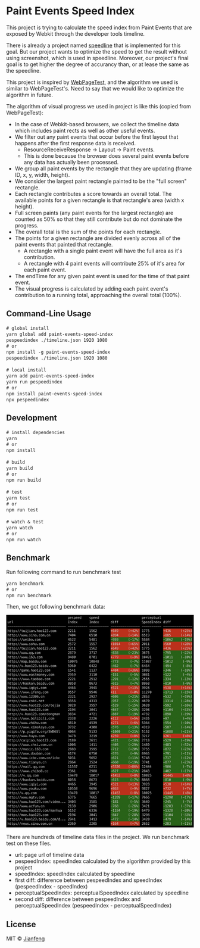 # Paint Events Speed Index

This project is trying to calculate the speed index from Paint Events that are exposed by Webkit through the developer tools timeline.

There is already a project named [speedline](https://github.com/paulirish/speedline) that is implemented for this goal. But our project wants to optimize the speed to get the result without using screenshot, which is used in speedline. Moreover, our project's final goal is to get higher the degree of accurancy than, or at lease the same as the speedline.

This project is inspired by [WebPageTest](https://sites.google.com/a/webpagetest.org/docs/using-webpagetest/metrics/speed-index), and the algorithm we used is similar to WebPageTest's. Need to say that we would like to optimize the algorithm in future.

The algorithm of visual progress we used in project is like this (copied from WebPageTest):

* In the case of Webkit-based browsers, we collect the timeline data which includes paint rects as well as other useful events.
* We filter out any paint events that occur before the first layout that happens after the first response data is received.
  * ResourceReceiveResponse -> Layout -> Paint events.
  * This is done because the browser does several paint events before any data has actually been processed.
* We group all paint events by the rectangle that they are updating (frame ID, x, y, width, height).
* We consider the largest paint rectangle painted to be the "full screen" rectangle.
* Each rectangle contributes a score towards an overall total.  The available points for a given rectangle is that rectangle's area (width x height).
* Full screen paints (any paint events for the largest rectangle) are counted as 50% so that they still contribute but do not dominate the progress.
* The overall total is the sum of the points for each rectangle.
* The points for a given rectangle are divided evenly across all of the paint events that painted that rectangle.
  * A rectangle with a single paint event will have the full area as it's contribution.
  * A rectangle with 4 paint events will contribute 25% of it's area for each paint event.
* The endTime for any given paint event is used for the time of that paint event.
* The visual progress is calculated by adding each paint event's contribution to a running total, approaching the overall total (100%).

## Command-Line Usage
```shell
# global install
yarn global add paint-events-speed-index
pespeedindex ./timeline.json 1920 1080
# or
npm install -g paint-events-speed-index
pespeedindex ./timeline.json 1920 1080

# local install
yarn add paint-events-speed-index
yarn run pespeedindex
# or
npm install paint-events-speed-index
npx pespeedindex
```

## Development

```shell
# install dependencies
yarn
# or
npm install

# build
yarn build
# or
npm run build

# test
yarn test
# or
npm run test

# watch & test
yarn watch
# or
npm run watch
```

## Benchmark
Run following command to run benchmark test
```shell
yarn benchmark
# or
npm run benchmark
```
Then, we got following benchmark data:

![benchmark](./images/benchmark.png)

There are hundreds of timeline data files in the project. We run benchmark test on these files.

* url: page url of timeline data 
* pespeedIndex: speedIndex calculated by the algorithm provided by this project
* speedIndex: speedIndex calculated by speedline
* first diff: difference between pespeedIndex and speedIndex (pespeedIndex - speedIndex)
* perceptualSpeedIndex: perceptualSpeedIndex calculated by speedline 
* second diff: difference between pespeedIndex and perceptualSpeedIndex (pespeedIndex - perceptualSpeedIndex) 


## License

MIT © [Jianfeng](https://github.com/zhujianfeng)